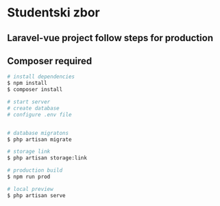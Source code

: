# Studentski zbor

## Laravel-vue project follow steps for production
## Composer required

```bash
# install dependencies
$ npm install
$ composer install

# start server
# create database
# configure .env file


# database migratons
$ php artisan migrate

# storage link
$ php artisan storage:link

# production build
$ npm run prod

# local preview
$ php artisan serve
```
